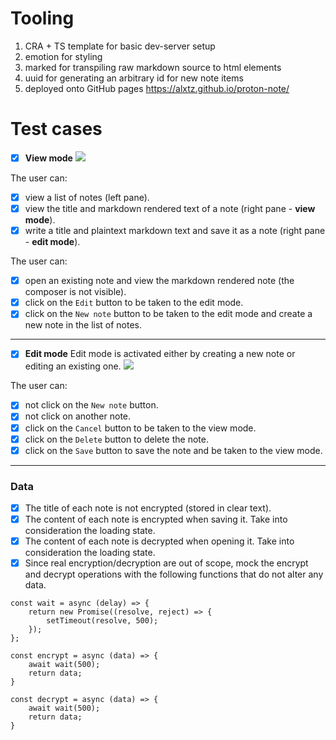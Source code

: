 # Tooling

1. CRA + TS template for basic dev-server setup
2. emotion for styling
3. marked for transpiling raw markdown source to html elements
4. uuid for generating an arbitrary id for new note items
5. deployed onto GitHub pages https://alxtz.github.io/proton-note/

# Test cases

- [x] **View mode**
      ![](https://i.imgur.com/PYwFJ5Z.png)

The user can:

- [x] view a list of notes (left pane).
- [x] view the title and markdown rendered text of a note (right pane - **view mode**).
- [x] write a title and plaintext markdown text and save it as a note (right pane - **edit mode**).

The user can:

- [x] open an existing note and view the markdown rendered note (the composer is not visible).
- [x] click on the `Edit` button to be taken to the edit mode.
- [x] click on the `New note` button to be taken to the edit mode and create a new note in the list of notes.

---

- [x] **Edit mode**
      Edit mode is activated either by creating a new note or editing an existing one.
      ![](https://i.imgur.com/ZLfuPzL.png)

The user can:

- [x] not click on the `New note` button.
- [x] not click on another note.
- [x] click on the `Cancel` button to be taken to the view mode.
- [x] click on the `Delete` button to delete the note.
- [x] click on the `Save` button to save the note and be taken to the view mode.

---

### Data

- [x] The title of each note is not encrypted (stored in clear text).
- [x] The content of each note is encrypted when saving it. Take into consideration the loading state.
- [x] The content of each note is decrypted when opening it. Take into consideration the loading state.
- [x] Since real encryption/decryption are out of scope, mock the encrypt and decrypt operations with the following functions that do not alter any data.

```
const wait = async (delay) => {
    return new Promise((resolve, reject) => {
        setTimeout(resolve, 500);
    });
};

const encrypt = async (data) => {
    await wait(500);
    return data;
}

const decrypt = async (data) => {
    await wait(500);
    return data;
}
```

